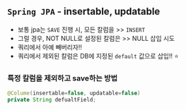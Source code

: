 ## `Spring JPA` - insertable, updatable
- 보통 jpa는 `SAVE` 진행 시, 모든 칼럼을 >> `INSERT` 
- 그럴 경우, NOT NULL로 설정된 칼럼은 >> NULL 삽입 시도
- 쿼리에서 아예 빼버리자!!
- 쿼리에서 제외된 칼럼은 DB에 지정된 `default` 값으로 삽입!! ⭐

### 특정 칼럼을 제외하고 save하는 방법
```java
@Colume(insertable=false, updatable=false)
private String defualtField;
```
